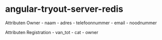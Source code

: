 # angular-tryout-server-redis

Attributen Owner
    - naam
    - adres
    - telefoonnummer
    - email
    - noodnummer

Attributen Registration
    - van_tot
    - cat
    - owner